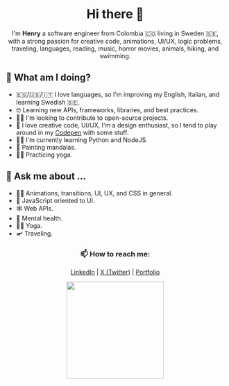 <h1 align="center">Hi there 👋</h1>

<p align="center">
  I'm <strong>Henry</strong> a software engineer from Colombia 🇨🇴 living in Sweden 🇸🇪, with a strong passion for creative code, animations, UI/UX, logic problems, traveling, languages, reading, music, horror movies, animals, hiking, and swimming.
</p>


## 🌱 What am I doing?

* 🇪🇸/🇺🇸/🇮🇹 I love languages, so I'm improving my English, Italian, and learning Swedish 🇸🇪.
* 🤓 Learning new APIs, frameworks, libraries, and best practices.
* 🕵️‍♂️ I'm looking to contribute to open-source projects.
* 🧪 I love creative code, UI/UX, I'm a design enthusiast, so I tend to play around in my [Codepen](https://codepen.io/HenryZarza/) with some stuff.
* 👨‍💻 I'm currently learning Python and NodeJS.
* 🎨 Painting mandalas.
* 🧘‍♂️ Practicing yoga.


## 💬 Ask me about ...

* 🧑‍🎨 Animations, transitions, UI, UX, and CSS in general.
* 📒 JavaScript oriented to UI.
* 🕸️ Web APIs.
* 🍃 Mental health.
* 🧘‍♂️ Yoga.
* 🛩️ Traveling.


<h3 align="center"> 📫 How to reach me: </h3>

<p align="center">
  <a href="https://www.linkedin.com/in/henryzarza">LinkedIn</a>
  |
  <a href="https://twitter.com/henry_zarza">X (Twitter)</a>
  |
  <a href="https://henryzarza.vercel.app/">Portfolio</a>
</p>

<p align="center">
    <img src="https://media.giphy.com/media/1QffP8E6nk4gKYZO5S/giphy.gif" width=224>
</p>
